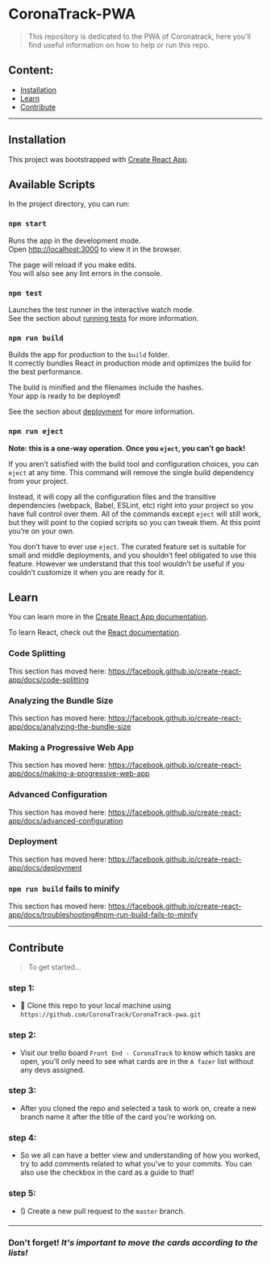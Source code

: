 # CoronaTrack-PWA

> This repository is dedicated to the PWA of Coronatrack, here you'll find useful information on how to help or run this repo.

## Content:

- [Installation](#installation)
- [Learn](#learn)
- [Contribute](#Contribute)

---
## Installation

This project was bootstrapped with [Create React App](https://github.com/facebook/create-react-app).

## Available Scripts

In the project directory, you can run:

### `npm start`

Runs the app in the development mode.<br />
Open [http://localhost:3000](http://localhost:3000) to view it in the browser.

The page will reload if you make edits.<br />
You will also see any lint errors in the console.

### `npm test`

Launches the test runner in the interactive watch mode.<br />
See the section about [running tests](https://facebook.github.io/create-react-app/docs/running-tests) for more information.

### `npm run build`

Builds the app for production to the `build` folder.<br />
It correctly bundles React in production mode and optimizes the build for the best performance.

The build is minified and the filenames include the hashes.<br />
Your app is ready to be deployed!

See the section about [deployment](https://facebook.github.io/create-react-app/docs/deployment) for more information.

### `npm run eject`

**Note: this is a one-way operation. Once you `eject`, you can’t go back!**

If you aren’t satisfied with the build tool and configuration choices, you can `eject` at any time. This command will remove the single build dependency from your project.

Instead, it will copy all the configuration files and the transitive dependencies (webpack, Babel, ESLint, etc) right into your project so you have full control over them. All of the commands except `eject` will still work, but they will point to the copied scripts so you can tweak them. At this point you’re on your own.

You don’t have to ever use `eject`. The curated feature set is suitable for small and middle deployments, and you shouldn’t feel obligated to use this feature. However we understand that this tool wouldn’t be useful if you couldn’t customize it when you are ready for it.

## Learn

You can learn more in the [Create React App documentation](https://facebook.github.io/create-react-app/docs/getting-started).

To learn React, check out the [React documentation](https://reactjs.org/).

### Code Splitting

This section has moved here: https://facebook.github.io/create-react-app/docs/code-splitting

### Analyzing the Bundle Size

This section has moved here: https://facebook.github.io/create-react-app/docs/analyzing-the-bundle-size

### Making a Progressive Web App

This section has moved here: https://facebook.github.io/create-react-app/docs/making-a-progressive-web-app

### Advanced Configuration

This section has moved here: https://facebook.github.io/create-react-app/docs/advanced-configuration

### Deployment

This section has moved here: https://facebook.github.io/create-react-app/docs/deployment

### `npm run build` fails to minify

This section has moved here: https://facebook.github.io/create-react-app/docs/troubleshooting#npm-run-build-fails-to-minify

---
## Contribute

> To get started...

### step 1:
- 👯 Clone this repo to your local machine using `https://github.com/CoronaTrack/CoronaTrack-pwa.git`

### step 2:

- Visit our trello board `Front End - CoronaTrack` to know which tasks are open, you'll only need to see what cards are in the `A fazer` list without any devs assigned.

### step 3:

- After you cloned the repo and selected a task to work on, create a new branch name it after the title of the card you're working on.

### step 4:

- So we all can have a better view and understanding of how you worked, try to add comments related to what you've to your commits. You can also use the checkbox in the card as a guide to that!

### step 5:
- 🔃 Create a new pull request to the `master` branch.

---
### Don't forget! *It's important to move the cards according to the lists!*
